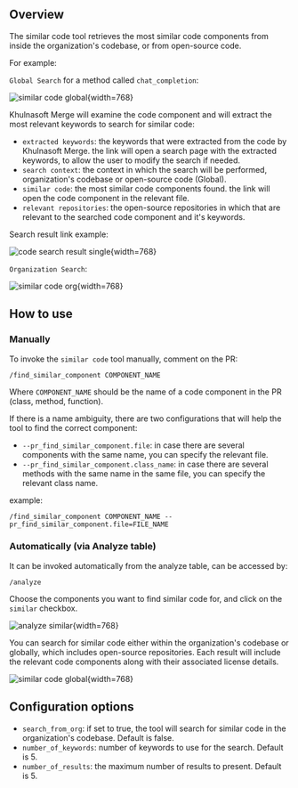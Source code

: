 ## Overview
The similar code tool retrieves the most similar code components from inside the organization's codebase, or from open-source code.

For example:

`Global Search` for a method called `chat_completion`:

![similar code global](https://khulnasoft.com/images/pr_insight/similar_code_global2.png){width=768}


Khulnasoft Merge will examine the code component and will extract the most relevant keywords to search for similar code:

- `extracted keywords`: the keywords that were extracted from the code by Khulnasoft Merge. the link will open a search page with the extracted keywords, to allow the user to modify the search if needed.
- `search context`: the context in which the search will be performed, organization's codebase or open-source code (Global).
- `similar code`: the most similar code components found. the link will open the code component in the relevant file.
- `relevant repositories`: the open-source repositories in which that are relevant to the searched code component and it's keywords.

Search result link example:

![code search result single](https://khulnasoft.com/images/pr_insight/code_search_result_single.png){width=768}


`Organization Search`:

![similar code org](https://khulnasoft.com/images/pr_insight/similar_code_org.png){width=768}


## How to use
### Manually
To invoke the `similar code` tool manually, comment on the PR:
```
/find_similar_component COMPONENT_NAME
```
Where `COMPONENT_NAME` should be the name of a code component in the PR (class, method, function).

If there is a name ambiguity, there are two configurations that will help the tool to find the correct component:

- `--pr_find_similar_component.file`: in case there are several components with the same name, you can specify the relevant file.
- `--pr_find_similar_component.class_name`: in case there are several methods with the same name in the same file, you can specify the relevant class name.

example:
```
/find_similar_component COMPONENT_NAME --pr_find_similar_component.file=FILE_NAME
```

### Automatically (via Analyze table)
It can be invoked automatically from the analyze table, can be accessed by:
```
/analyze
```
Choose the components you want to find similar code for, and click on the `similar` checkbox.

![analyze similar](https://khulnasoft.com/images/pr_insight/analyze_similar.png){width=768}

You can search for similar code either within the organization's codebase or globally, which includes open-source repositories. Each result will include the relevant code components along with their associated license details.

![similar code global](https://khulnasoft.com/images/pr_insight/similar_code_global.png){width=768}


## Configuration options

- `search_from_org`: if set to true, the tool will search for similar code in the organization's codebase. Default is false.
- `number_of_keywords`: number of keywords to use for the search. Default is 5.
- `number_of_results`: the maximum number of results to present. Default is 5.
